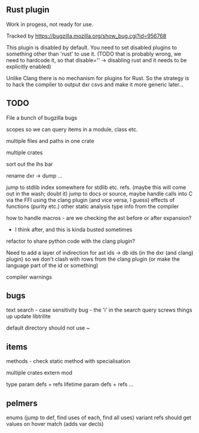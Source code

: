 Rust plugin
-----------

Work in progess, not ready for use.

Tracked by https://bugzilla.mozilla.org/show_bug.cgi?id=956768

This plugin is disabled by default. You need to set disabled plugins to something
other than 'rust' to use it. (TODO that is probably wrong, we need to hardcode it,
so that disable='' -> disabling rust and it needs to be explicitly enabled)

Unlike Clang there is no mechanism for plugins for Rust. So the strategy is to
hack the compiler to output dxr csvs and make it more generic later...

TODO
----

File a bunch of bugzilla bugs

scopes so we can query items in a module, class etc.

multiple files and paths in one crate

multiple crates

sort out the lhs bar

rename dxr -> dump ...

jump to stdlib index somewhere for stdlib etc. refs. (maybe this will come out in the wash; doubt it)
  jump to docs or source, maybe
handle calls into C via the FFI using the clang plugin (and vice versa, I guess)
effects of functions (purity etc.)
  other static analysis type info from the compiler

how to handle macros - are we checking the ast before or after expansion?
  - I think after, and this is kinda busted sometimes

refactor to share python code with the clang plugin?

Need to add a layer of indirection for ast ids -> db ids (in the dxr (and clang) plugin) so we
don't clash with rows from the clang plugin (or make the language part of the id or something)

compiler warnings

bugs
----

text search - case sensitivity bug - the 'i' in the search query screws things up
  update libtrilite

default directory should not use ~

items
-----

methods - check static method with specialisation

multiple crates
  extern mod

type param defs + refs
lifetime param defs + refs
...

pelmers
-------

enums (jump to def, find uses of each, find all uses)
  variant refs should get values on hover
match (adds var decls)


